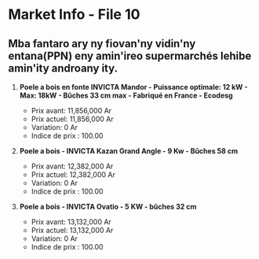 # Market Info - File 10

## Mba fantaro ary ny fiovan'ny vidin'ny entana(PPN) eny amin'ireo supermarchés lehibe amin'ity androany ity.

1. **Poele a bois en fonte INVICTA Mandor - Puissance optimale: 12 kW - Max: 18kW - Bûches 33 cm max - Fabriqué en France - Ecodesg**
   - Prix avant: 11,856,000 Ar
   - Prix actuel: 11,856,000 Ar
   - Variation: 0 Ar
   - Indice de prix : 100.00

2. **Poele a bois - INVICTA Kazan Grand Angle - 9 Kw - Bûches 58 cm**
   - Prix avant: 12,382,000 Ar
   - Prix actuel: 12,382,000 Ar
   - Variation: 0 Ar
   - Indice de prix : 100.00

3. **Poele a bois - INVICTA Ovatio - 5 KW - bûches 32 cm**
   - Prix avant: 13,132,000 Ar
   - Prix actuel: 13,132,000 Ar
   - Variation: 0 Ar
   - Indice de prix : 100.00

